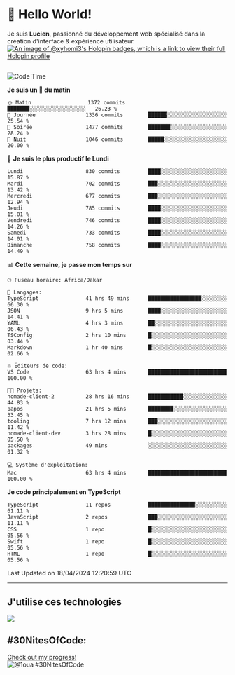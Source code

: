 # 👋 Hello World!

Je suis **Lucien**, passionné du développement web spécialisé dans la création d'interface & expérience utilisateur.
[![An image of @xyhomi3's Holopin badges, which is a link to view their full Holopin profile](https://holopin.me/xyhomi3)](https://holopin.io/@xyhomi3)

##

<!--START_SECTION:waka-->
![Code Time](http://img.shields.io/badge/Code%20Time-976%20hrs%2034%20mins-blue)

**Je suis un 🐤 du matin** 

```text
🌞 Matin                  1372 commits        ███████░░░░░░░░░░░░░░░░░░   26.23 % 
🌆 Journée                1336 commits        ██████░░░░░░░░░░░░░░░░░░░   25.54 % 
🌃 Soirée                 1477 commits        ███████░░░░░░░░░░░░░░░░░░   28.24 % 
🌙 Nuit                   1046 commits        █████░░░░░░░░░░░░░░░░░░░░   20.00 % 
```
📅 **Je suis le plus productif le Lundi** 

```text
Lundi                    830 commits         ████░░░░░░░░░░░░░░░░░░░░░   15.87 % 
Mardi                    702 commits         ███░░░░░░░░░░░░░░░░░░░░░░   13.42 % 
Mercredi                 677 commits         ███░░░░░░░░░░░░░░░░░░░░░░   12.94 % 
Jeudi                    785 commits         ████░░░░░░░░░░░░░░░░░░░░░   15.01 % 
Vendredi                 746 commits         ████░░░░░░░░░░░░░░░░░░░░░   14.26 % 
Samedi                   733 commits         ████░░░░░░░░░░░░░░░░░░░░░   14.01 % 
Dimanche                 758 commits         ████░░░░░░░░░░░░░░░░░░░░░   14.49 % 
```


📊 **Cette semaine, je passe mon temps sur** 

```text
🕑︎ Fuseau horaire: Africa/Dakar

💬 Langages: 
TypeScript               41 hrs 49 mins      █████████████████░░░░░░░░   66.30 % 
JSON                     9 hrs 5 mins        ████░░░░░░░░░░░░░░░░░░░░░   14.41 % 
YAML                     4 hrs 3 mins        ██░░░░░░░░░░░░░░░░░░░░░░░   06.43 % 
TSConfig                 2 hrs 10 mins       █░░░░░░░░░░░░░░░░░░░░░░░░   03.44 % 
Markdown                 1 hr 40 mins        █░░░░░░░░░░░░░░░░░░░░░░░░   02.66 % 

🔥 Éditeurs de code: 
VS Code                  63 hrs 4 mins       █████████████████████████   100.00 % 

🐱‍💻 Projets: 
nomade-client-2          28 hrs 16 mins      ███████████░░░░░░░░░░░░░░   44.83 % 
papos                    21 hrs 5 mins       ████████░░░░░░░░░░░░░░░░░   33.45 % 
tooling                  7 hrs 12 mins       ███░░░░░░░░░░░░░░░░░░░░░░   11.42 % 
nomade-client-dev        3 hrs 28 mins       █░░░░░░░░░░░░░░░░░░░░░░░░   05.50 % 
packages                 49 mins             ░░░░░░░░░░░░░░░░░░░░░░░░░   01.32 % 

💻 Système d'exploitation: 
Mac                      63 hrs 4 mins       █████████████████████████   100.00 % 
```

**Je code principalement en TypeScript** 

```text
TypeScript               11 repos            ███████████████░░░░░░░░░░   61.11 % 
JavaScript               2 repos             ███░░░░░░░░░░░░░░░░░░░░░░   11.11 % 
CSS                      1 repo              █░░░░░░░░░░░░░░░░░░░░░░░░   05.56 % 
Swift                    1 repo              █░░░░░░░░░░░░░░░░░░░░░░░░   05.56 % 
HTML                     1 repo              █░░░░░░░░░░░░░░░░░░░░░░░░   05.56 % 
```




 Last Updated on 18/04/2024 12:20:59 UTC
<!--END_SECTION:waka-->
---

## J'utilise ces technologies

<p align="left">
  <a href="https://skillicons.dev">
    <img src="https://skillicons.dev/icons?i=ts,js,md,scss,tailwind,react,redux,docker,express,astro,vite,nextjs,vercel,figma,ableton" />
  </a>
</p>

## #30NitesOfCode:
  [Check out my progress!](https://www.codedex.io/@1oua/30-nites-of-code)  
  ![@1oua #30NitesOfCode](https://www.codedex.io/api/petStatus?user=1oua)
